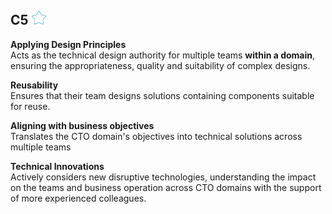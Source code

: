 ## C5 <img src="../images/empty-star.png" width="23px"/>

**Applying Design Principles**<br/>
Acts as the technical design authority for multiple teams <b>within a domain</b>, ensuring the appropriateness, quality and suitability of complex designs.

**Reusability**<br/>
Ensures that their team designs solutions containing components suitable for reuse.

**Aligning with business objectives**<br/>
Translates the CTO domain's objectives into technical solutions across multiple teams

**Technical Innovations**<br/>
Actively considers new disruptive technologies, understanding the impact on the teams and business operation across CTO domains with the support of more experienced colleagues.
